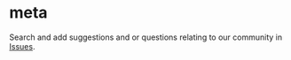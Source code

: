 # meta

Search and add suggestions and or questions relating to our community in [Issues](https://github.com/techforunderscore/meta/issues).
